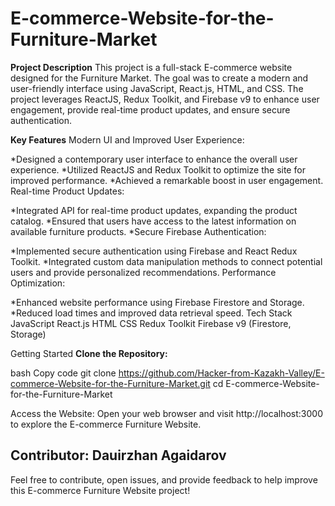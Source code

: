 # E-commerce-Website-for-the-Furniture-Market
**Project Description**
This project is a full-stack E-commerce website designed for the Furniture Market. The goal was to create a modern and user-friendly interface using JavaScript, React.js, HTML, and CSS. The project leverages ReactJS, Redux Toolkit, and Firebase v9 to enhance user engagement, provide real-time product updates, and ensure secure authentication.



**Key Features**
Modern UI and Improved User Experience:


*Designed a contemporary user interface to enhance the overall user experience.
*Utilized ReactJS and Redux Toolkit to optimize the site for improved performance.
*Achieved a remarkable boost in user engagement.
Real-time Product Updates:

*Integrated API for real-time product updates, expanding the product catalog.
*Ensured that users have access to the latest information on available furniture products.
*Secure Firebase Authentication:

*Implemented secure authentication using Firebase and React Redux Toolkit.
*Integrated custom data manipulation methods to connect potential users and provide personalized recommendations.
Performance Optimization:

*Enhanced website performance using Firebase Firestore and Storage.
*Reduced load times and improved data retrieval speed.
Tech Stack
JavaScript
React.js
HTML
CSS
Redux Toolkit
Firebase v9 (Firestore, Storage)


Getting Started
**Clone the Repository:**

bash
Copy code
git clone https://github.com/Hacker-from-Kazakh-Valley/E-commerce-Website-for-the-Furniture-Market.git
cd E-commerce-Website-for-the-Furniture-Market

Access the Website:
Open your web browser and visit http://localhost:3000 to explore the E-commerce Furniture Website.




**Contributor:**
**Dauirzhan Agaidarov**
----------------------------------------------------------





Feel free to contribute, open issues, and provide feedback to help improve this E-commerce Furniture Website project!
